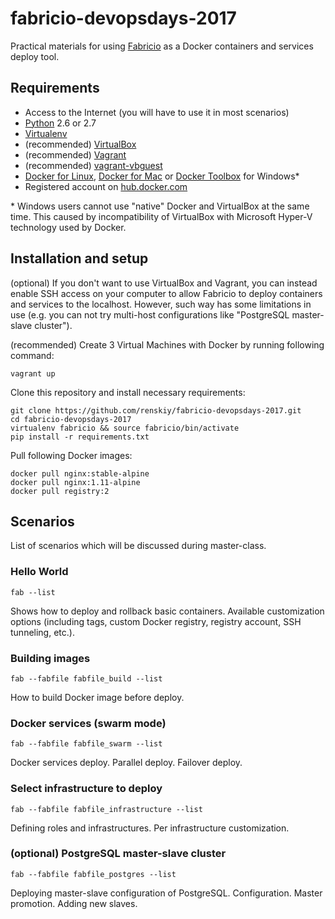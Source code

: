 # fabricio-devopsdays-2017

Practical materials for using [Fabricio](https://github.com/renskiy/fabricio) as a Docker containers and services deploy tool.

## Requirements

* Access to the Internet (you will have to use it in most scenarios)
* [Python](https://www.python.org/downloads/) 2.6 or 2.7
* [Virtualenv](https://virtualenv.pypa.io/en/stable/installation/)
* (recommended) [VirtualBox](https://www.virtualbox.org/wiki/Downloads)
* (recommended) [Vagrant](https://www.vagrantup.com/downloads.html)
* (recommended) [vagrant-vbguest](https://github.com/dotless-de/vagrant-vbguest)
* [Docker for Linux](https://docs.docker.com/engine/installation/linux/ubuntu/), [Docker for Mac](https://docs.docker.com/docker-for-mac/) or [Docker Toolbox](https://www.docker.com/products/docker-toolbox) for Windows*
* Registered account on [hub.docker.com](https://hub.docker.com)

\* Windows users cannot use "native" Docker and VirtualBox at the same time. This caused by incompatibility of VirtualBox with Microsoft Hyper-V technology used by Docker.

## Installation and setup

(optional) If you don't want to use VirtualBox and Vagrant, you can instead enable SSH access on your computer to allow Fabricio to deploy containers and services to the localhost. However, such way has some limitations in use (e.g. you can not try multi-host configurations like "PostgreSQL master-slave cluster").

(recommended) Create 3 Virtual Machines with Docker by running following command:

    vagrant up
    
Clone this repository and install necessary requirements:

    git clone https://github.com/renskiy/fabricio-devopsdays-2017.git
    cd fabricio-devopsdays-2017
    virtualenv fabricio && source fabricio/bin/activate
    pip install -r requirements.txt
    
Pull following Docker images:

    docker pull nginx:stable-alpine
    docker pull nginx:1.11-alpine
    docker pull registry:2

## Scenarios

List of scenarios which will be discussed during master-class.

### Hello World

    fab --list
    
Shows how to deploy and rollback basic containers. Available customization options (including tags, custom Docker registry, registry account, SSH tunneling, etc.).

### Building images

    fab --fabfile fabfile_build --list
    
How to build Docker image before deploy.

### Docker services (swarm mode)

    fab --fabfile fabfile_swarm --list
    
Docker services deploy. Parallel deploy. Failover deploy.

### Select infrastructure to deploy

    fab --fabfile fabfile_infrastructure --list
    
Defining roles and infrastructures. Per infrastructure customization.

### (optional) PostgreSQL master-slave cluster

    fab --fabfile fabfile_postgres --list

Deploying master-slave configuration of PostgreSQL. Configuration. Master promotion. Adding new slaves.
